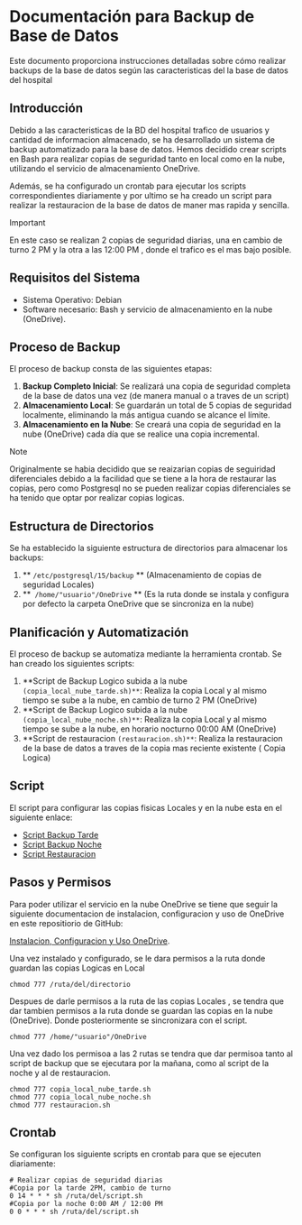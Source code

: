# Documentación para Backup de Base de Datos

Este documento proporciona instrucciones detalladas sobre cómo realizar backups de la base de datos según las caracteristicas del la base de datos del hospital

## Introducción

Debido a las caracteristicas de la BD del hospital trafico de usuarios y cantidad de informacion almacenado, se ha desarrollado un sistema de backup automatizado para la base de datos. 
Hemos decidido crear scripts en Bash para realizar copias de seguridad tanto en local como en la nube, utilizando el servicio de almacenamiento OneDrive.

Además, se ha configurado un crontab para ejecutar los scripts correspondientes diariamente y por ultimo se ha creado 
un script para realizar la restauracion de la base de datos de maner mas rapida y sencilla.

> [!IMPORTANT]  
> En este caso se realizan 2 copias de seguridad diarias, una en cambio de turno 2 PM y la otra
> a las 12:00 PM , donde el trafico es el mas bajo posible.

## Requisitos del Sistema

- Sistema Operativo: Debian
- Software necesario: Bash y servicio de almacenamiento en la nube (OneDrive).

## Proceso de Backup

El proceso de backup consta de las siguientes etapas:

1. **Backup Completo Inicial**: Se realizará una copia de seguridad completa de la base de datos una vez (de manera manual o a traves de un script)
2. **Almacenamiento Local**: Se guardarán un total de 5 copias de seguridad localmente, eliminando la más antigua cuando se alcance el límite.
3. **Almacenamiento en la Nube**: Se creará una copia de seguridad en la nube (OneDrive) cada día que se realice una copia incremental.

> [!NOTE]  
> Originalmente se habia decidido que se reaizarian copias de seguiridad diferenciales debido a la facilidad
> que se tiene a la hora de restaurar las copias, pero como Postgresql no se pueden realizar copias diferenciales
> se ha tenido que optar por realizar copias logicas.

## Estructura de Directorios

Se ha establecido la siguiente estructura de directorios para almacenar los backups:

1. ** ```/etc/postgresql/15/backup``` ** (Almacenamiento de copias de seguridad Locales)
2. **``` /home/"usuario"/OneDrive``` ** (Es la ruta donde se instala y configura por defecto la carpeta OneDrive que se sincroniza en la nube)

## Planificación y Automatización

El proceso de backup se automatiza mediante la herramienta crontab. Se han creado los siguientes scripts:

1. **Script de Backup Logico subida a la nube ```(copia_local_nube_tarde.sh)**```: Realiza la copia Local y al mismo tiempo se sube a la nube, en cambio de turno 2 PM (OneDrive)
2. **Script de Backup Logico subida a la nube ```(copia_local_nube_noche.sh)**```: Realiza la copia Local y al mismo tiempo se sube a la nube, en horario nocturno 00:00 AM (OneDrive)
3. **Script de restauracion ```(restauracion.sh)**```: Realiza la restauracion de la base de datos a traves de la copia mas reciente existente ( Copia Logica)

## Script

El script para configurar las copias fisicas Locales y en la nube esta en el siguiente enlace:

- [Script Backup Tarde](Esquema%20de%20alta%20disponibilidad/Backups%20y%20restauracio/script_backup_local_nube.sh)
- [Script Backup Noche](Esquema%20de%20alta%20disponibilidad/Backups%20y%20restauracio/script_backup_local_nube.sh)
- [Script Restauracion](Esquema%20de%20alta%20disponibilidad/Backups%20y%20restauracio/script_restauracion.sh)


## Pasos y Permisos

Para poder utilizar el servicio en la nube OneDrive se tiene que seguir
la siguiente documentacion de instalacion, configuracion y uso de OneDrive en este repositiorio de GitHub:

[Instalacion, Configuracion y Uso OneDrive](https://github.com/abraunegg/onedrive).

Una vez instalado y configurado, se le dara permisos a la ruta donde guardan las copias Logicas en Local
```
chmod 777 /ruta/del/directorio 
```

Despues de darle permisos a la ruta de las copias Locales , se tendra que dar tambien permisos a la ruta
donde se guardan las copias en la nube (OneDrive). Donde posteriormente se sincronizara con el script.
```
chmod 777 /home/"usuario"/OneDrive
```

Una vez dado los permisoa a las 2 rutas se tendra que dar permisoa tanto al script de backup que se ejecutara por
la mañana, como al script de la noche y al de restauracion.
```
chmod 777 copia_local_nube_tarde.sh
chmod 777 copia_local_nube_noche.sh 
chmod 777 restauracion.sh
```

## Crontab

Se configuran los siguiente scripts en crontab para que se ejecuten diariamente:

```
# Realizar copias de seguridad diarias
#Copia por la tarde 2PM, cambio de turno
0 14 * * * sh /ruta/del/script.sh
#Copia por la noche 0:00 AM / 12:00 PM
0 0 * * * sh /ruta/del/script.sh
```




